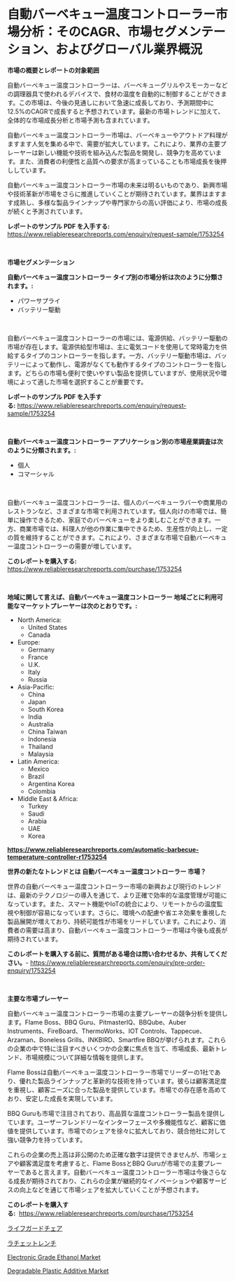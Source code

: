<p><h1>自動バーベキュー温度コントローラー市場分析：そのCAGR、市場セグメンテーション、およびグローバル業界概況</h1></p><p><strong>市場の概要とレポートの対象範囲</strong></p>
<p><p>自動バーベキュー温度コントローラーは、バーベキューグリルやスモーカーなどの調理器具で使われるデバイスで、食材の温度を自動的に制御することができます。この市場は、今後の見通しにおいて急速に成長しており、予測期間中に12.5%のCAGRで成長すると予想されています。最新の市場トレンドに加えて、全体的な市場成長分析と市場予測も含まれています。</p><p>自動バーベキュー温度コントローラー市場は、バーベキューやアウトドア料理がますます人気を集める中で、需要が拡大しています。これにより、業界の主要プレーヤーは新しい機能や技術を組み込んだ製品を開発し、競争力を高めています。また、消費者の利便性と品質への要求が高まっていることも市場成長を後押ししています。</p><p>自動バーベキュー温度コントローラー市場の未来は明るいものであり、新興市場や技術革新が市場をさらに推進していくことが期待されています。業界はますます成熟し、多様な製品ラインナップや専門家からの高い評価により、市場の成長が続くと予測されています。</p></p>
<p><strong>レポートのサンプル PDF を入手する:</strong> <a href="https://www.reliableresearchreports.com/enquiry/request-sample/1753254">https://www.reliableresearchreports.com/enquiry/request-sample/1753254</a></p>
<p>&nbsp;</p>
<p><strong>市場セグメンテーション</strong></p>
<p><strong>自動バーベキュー温度コントローラー タイプ別の市場分析は次のように分類されます。:</strong></p>
<p><ul><li>パワーサプライ</li><li>バッテリー駆動</li></ul></p>
<p>&nbsp;</p>
<p><p>自動バーベキュー温度コントローラーの市場には、電源供給、バッテリー駆動の市場が存在します。電源供給型市場は、主に電気コードを使用して常時電力を供給するタイプのコントローラーを指します。一方、バッテリー駆動市場は、バッテリーによって動作し、電源がなくても動作するタイプのコントローラーを指します。どちらの市場も便利で使いやすい製品を提供していますが、使用状況や環境によって適した市場を選択することが重要です。</p></p>
<p><strong>レポートのサンプル PDF を入手する:</strong>&nbsp;<a href="https://www.reliableresearchreports.com/enquiry/request-sample/1753254">https://www.reliableresearchreports.com/enquiry/request-sample/1753254</a></p>
<p>&nbsp;</p>
<p><strong> 自動バーベキュー温度コントローラー アプリケーション別の市場産業調査は次のように分類されます。:</strong></p>
<p><ul><li>個人</li><li>コマーシャル</li></ul></p>
<p>&nbsp;</p>
<p><p>自動バーベキュー温度コントローラーは、個人のバーベキューラバーや商業用のレストランなど、さまざまな市場で利用されています。個人向けの市場では、簡単に操作できるため、家庭でのバーベキューをより楽しむことができます。一方、商業市場では、料理人が他の作業に集中できるため、生産性が向上し、一定の質を維持することができます。これにより、さまざまな市場で自動バーベキュー温度コントローラーの需要が増しています。</p></p>
<p><strong>このレポートを購入する:</strong>&nbsp; <a href="https://www.reliableresearchreports.com/purchase/1753254">https://www.reliableresearchreports.com/purchase/1753254</a></p>
<p>&nbsp;</p>
<p><strong>地域に関して言えば、自動バーベキュー温度コントローラー 地域ごとに利用可能なマーケットプレーヤーは次のとおりです。:</strong></p>
<p><ul>
    <li>
        North America:
        <ul>
            <li>United States</li>
            <li>Canada</li>
        </ul>
    </li>
    <li>
        Europe:
        <ul>
            <li>Germany</li>
            <li>France</li>
            <li>U.K.</li>
            <li>Italy</li>
            <li>Russia</li>
        </ul>
    </li>
    <li>
        Asia-Pacific:
        <ul>
            <li>China</li>
            <li>Japan</li>
            <li>South Korea</li>
            <li>India</li>
            <li>Australia</li>
            <li>China Taiwan</li>
            <li>Indonesia</li>
            <li>Thailand</li>
            <li>Malaysia</li>
        </ul>
    </li>
    <li>
        Latin America:
        <ul>
            <li>Mexico</li>
            <li>Brazil</li>
            <li>Argentina Korea</li>
            <li>Colombia</li>
        </ul>
    </li>
    <li>
        Middle East & Africa:
        <ul>
            <li>Turkey</li>
            <li>Saudi</li>
            <li>Arabia</li>
            <li>UAE</li>
            <li>Korea</li>
        </ul>
    </li>
    </ul></p>
<p><strong><a href="https://www.reliableresearchreports.com/automatic-barbecue-temperature-controller-r1753254">https://www.reliableresearchreports.com/automatic-barbecue-temperature-controller-r1753254</a></strong>&nbsp;</p>
<p><strong>世界の新たなトレンドとは 自動バーベキュー温度コントローラー 市場？</strong></p>
<p><p>世界の自動バーベキュー温度コントローラー市場の新興および現行のトレンドは、最新のテクノロジーの導入を通じて、より正確で効率的な温度管理が可能になっています。また、スマート機能やIoTの統合により、リモートからの温度監視や制御が容易になっています。さらに、環境への配慮や省エネ効果を重視した製品展開が増えており、持続可能性が市場をリードしています。これにより、消費者の需要は高まり、自動バーベキュー温度コントローラー市場は今後も成長が期待されています。</p></p>
<p><strong>このレポートを購入する前に、質問がある場合は問い合わせるか、共有してください。</strong>- <a href="https://www.reliableresearchreports.com/enquiry/pre-order-enquiry/1753254">https://www.reliableresearchreports.com/enquiry/pre-order-enquiry/1753254</a></p>
<p>&nbsp;</p>
<p><strong>主要な市場プレーヤー</strong></p>
<p><p>自動バーベキュー温度コントローラー市場の主要プレーヤーの競争分析を提供します。Flame Boss、BBQ Guru、PitmasterIQ、BBQube、Auber Instruments、FireBoard、ThermoWorks、IOT Controls、Tappecue、Arzaman、Boneless Grills、INKBIRD、Smartfire BBQが挙げられます。これらの企業の中で特に注目すべきいくつかの企業に焦点を当て、市場成長、最新トレンド、市場規模について詳細な情報を提供します。</p><p>Flame Bossは自動バーベキュー温度コントローラー市場でリーダーの1社であり、優れた製品ラインナップと革新的な技術を持っています。彼らは顧客満足度を重視し、顧客ニーズに合った製品を提供しています。市場での存在感を高めており、安定した成長を実現しています。</p><p>BBQ Guruも市場で注目されており、高品質な温度コントローラー製品を提供しています。ユーザーフレンドリーなインターフェースや多機能性など、顧客に価値を提供しています。市場でのシェアを徐々に拡大しており、競合他社に対して強い競争力を持っています。</p><p>これらの企業の売上高は非公開のため正確な数字は提供できませんが、市場シェアや顧客満足度を考慮すると、Flame BossとBBQ Guruが市場での主要プレーヤーであると言えます。自動バーベキュー温度コントローラー市場は今後さらなる成長が期待されており、これらの企業が継続的なイノベーションや顧客サービスの向上などを通じて市場シェアを拡大していくことが予想されます。</p></p>
<p><strong>このレポートを購入する:</strong>&nbsp;&nbsp;<a href="https://www.reliableresearchreports.com/purchase/1753254">https://www.reliableresearchreports.com/purchase/1753254</a></p>
<p><p><a href="https://medium.com/@jodyomenick9056/%E7%9B%A3%E8%A6%96%E5%93%A1%E7%94%A8%E3%81%AE%E6%A4%85%E5%AD%90%E5%B8%82%E5%A0%B4%E8%A6%8F%E6%A8%A1-%E5%B8%82%E5%A0%B4%E5%B1%95%E6%9C%9B%E3%81%A8%E5%B8%82%E5%A0%B4%E4%BA%88%E6%B8%AC-2024%E5%B9%B4%E3%81%8B%E3%82%892031%E5%B9%B4-fec068a7c247">ライフガードチェア</a></p><p><a href="https://medium.com/@terrelliemann565620/%E3%83%A9%E3%83%81%E3%82%A7%E3%83%83%E3%83%88%E3%83%AC%E3%83%B3%E3%83%81%E5%B8%82%E5%A0%B4%E3%81%AF-%E5%B8%82%E5%A0%B4%E3%82%B7%E3%82%A7%E3%82%A2-%E5%B8%82%E5%A0%B4%E3%83%88%E3%83%AC%E3%83%B3%E3%83%89-%E5%B8%82%E5%A0%B4%E6%88%90%E9%95%B7%E3%81%AB%E9%96%A2%E3%81%99%E3%82%8B%E6%83%85%E5%A0%B1%E3%82%92%E6%8F%90%E4%BE%9B%E3%81%97%E3%81%BE%E3%81%99-123b9b291f67">ラチェットレンチ</a></p><p><a href="https://www.linkedin.com/pulse/electronic-grade-ethanol-market-analysis-size-global-akave?trackingId=PsQ%2B86WeLfRp8iF00uQtvA%3D%3D">Electronic Grade Ethanol Market</a></p><p><a href="https://www.linkedin.com/pulse/global-degradable-plastic-additive-market-types-applications-major-dyi3e?trackingId=ikRaiNyK4XTP668JC5cU2A%3D%3D">Degradable Plastic Additive Market</a></p></p>